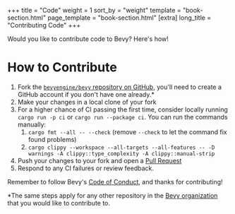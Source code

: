 +++
title = "Code"
weight = 1
sort_by = "weight"
template = "book-section.html"
page_template = "book-section.html"
[extra]
long_title = "Contributing Code"
+++

Would you like to contribute code to Bevy?  Here's how!

# How to Contribute

1. Fork the [`bevyengine/bevy` repository on GitHub][bevy], you'll need to create a GitHub account if you don't have one already.*
2. Make your changes in a local clone of your fork
4. For a higher chance of CI passing the first time, consider locally running `cargo run -p ci` or `cargo run --package ci`. You can run the commands manually:
   1. `cargo fmt --all -- --check`  (remove `--check` to let the command fix found problems)
   2. `cargo clippy --workspace --all-targets --all-features -- -D warnings -A clippy::type_complexity -A clippy::manual-strip`
5. Push your changes to your fork and open a [Pull Request][pull]
6. Respond to any CI failures or review feedback.

Remember to follow Bevy's [Code of Conduct][coc], and thanks for contributing!

*The same steps apply for any other repository in the [Bevy organization][bevyorg] that you would like to contribute to.


[bevy]: https://github.com/bevyengine/bevy
[bevyorg]: https://github.com/bevyengine
[coc]: https://github.com/bevyengine/bevy/blob/main/CODE_OF_CONDUCT.md
[pull]: https://github.com/bevyengine/bevy/compare
